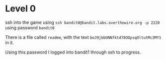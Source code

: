 # Level 0

ssh into the game using `ssh bandit0@bandit.labs.overthewire.org -p 2220` using password `bandit0`

There is a file called `readme`, with the text `boJ9jbbUNNfktd78OOpsqOltutMc3MY1` in it.

Using this password I logged into bandit1 through ssh to progress.
